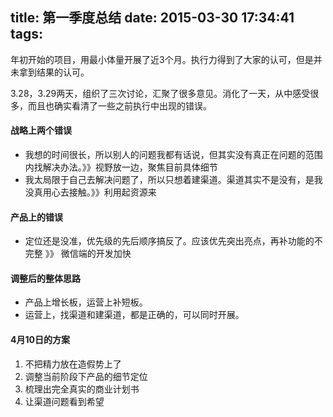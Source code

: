 title: 第一季度总结
date: 2015-03-30 17:34:41
tags:
---

年初开始的项目，用最小体量开展了近3个月。执行力得到了大家的认可，但是并未拿到结果的认可。

3.28，3.29两天，组织了三次讨论，汇聚了很多意见。消化了一天，从中感受很多，而且也确实看清了一些之前执行中出现的错误。

#### 战略上两个错误
* 我想的时间很长，所以别人的问题我都有话说，但其实没有真正在问题的范围内找解决办法。》》视野放一边，聚焦目前具体细节
* 我太局限于自己去解决问题了，所以只想着建渠道。渠道其实不是没有，是我没真用心去接触。》》利用起资源来

#### 产品上的错误
* 定位还是没准，优先级的先后顺序搞反了。应该优先突出亮点，再补功能的不完整 》》 微信端的开发加快

#### 调整后的整体思路
* 产品上增长板，运营上补短板。
* 运营上，找渠道和建渠道，都是正确的，可以同时开展。

#### 4月10日的方案
1. 不把精力放在造假势上了
2. 调整当前阶段下产品的细节定位
3. 梳理出完全真实的商业计划书
4. 让渠道问题看到希望
